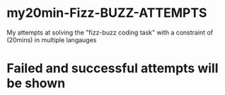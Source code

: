 # my20min-Fizz-BUZZ-ATTEMPTS
My attempts at solving the "fizz-buzz coding task" with a constraint of (20mins) in multiple langauges
# Failed and successful attempts will be shown
